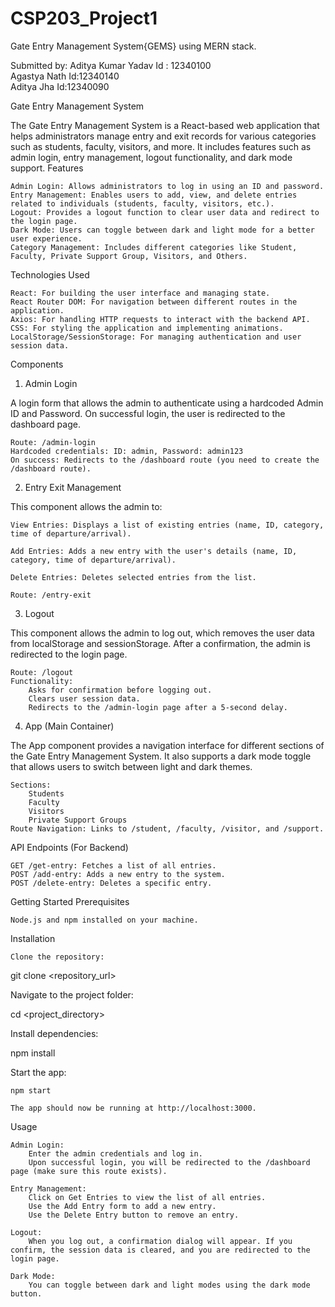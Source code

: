# CSP203_Project1
Gate Entry Management System{GEMS} using MERN stack.

Submitted by: Aditya Kumar Yadav  Id : 12340100\
             Agastya Nath  Id:12340140\
             Aditya Jha Id:12340090



Gate Entry Management System

The Gate Entry Management System is a React-based web application that helps administrators manage entry and exit records for various categories such as students, faculty, visitors, and more. It includes features such as admin login, entry management, logout functionality, and dark mode support.
Features

    Admin Login: Allows administrators to log in using an ID and password.
    Entry Management: Enables users to add, view, and delete entries related to individuals (students, faculty, visitors, etc.).
    Logout: Provides a logout function to clear user data and redirect to the login page.
    Dark Mode: Users can toggle between dark and light mode for a better user experience.
    Category Management: Includes different categories like Student, Faculty, Private Support Group, Visitors, and Others.

Technologies Used

    React: For building the user interface and managing state.
    React Router DOM: For navigation between different routes in the application.
    Axios: For handling HTTP requests to interact with the backend API.
    CSS: For styling the application and implementing animations.
    LocalStorage/SessionStorage: For managing authentication and user session data.

Components
1. Admin Login

A login form that allows the admin to authenticate using a hardcoded Admin ID and Password. On successful login, the user is redirected to the dashboard page.

    Route: /admin-login
    Hardcoded credentials: ID: admin, Password: admin123
    On success: Redirects to the /dashboard route (you need to create the /dashboard route).

2. Entry Exit Management

This component allows the admin to:

    View Entries: Displays a list of existing entries (name, ID, category, time of departure/arrival).

    Add Entries: Adds a new entry with the user's details (name, ID, category, time of departure/arrival).

    Delete Entries: Deletes selected entries from the list.

    Route: /entry-exit

3. Logout

This component allows the admin to log out, which removes the user data from localStorage and sessionStorage. After a confirmation, the admin is redirected to the login page.

    Route: /logout
    Functionality:
        Asks for confirmation before logging out.
        Clears user session data.
        Redirects to the /admin-login page after a 5-second delay.

4. App (Main Container)

The App component provides a navigation interface for different sections of the Gate Entry Management System. It also supports a dark mode toggle that allows users to switch between light and dark themes.

    Sections:
        Students
        Faculty
        Visitors
        Private Support Groups
    Route Navigation: Links to /student, /faculty, /visitor, and /support.

API Endpoints (For Backend)

    GET /get-entry: Fetches a list of all entries.
    POST /add-entry: Adds a new entry to the system.
    POST /delete-entry: Deletes a specific entry.

Getting Started
Prerequisites

    Node.js and npm installed on your machine.

Installation

    Clone the repository:

git clone <repository_url>

Navigate to the project folder:

cd <project_directory>

Install dependencies:

npm install

Start the app:

    npm start

    The app should now be running at http://localhost:3000.

Usage

    Admin Login:
        Enter the admin credentials and log in.
        Upon successful login, you will be redirected to the /dashboard page (make sure this route exists).

    Entry Management:
        Click on Get Entries to view the list of all entries.
        Use the Add Entry form to add a new entry.
        Use the Delete Entry button to remove an entry.

    Logout:
        When you log out, a confirmation dialog will appear. If you confirm, the session data is cleared, and you are redirected to the login page.

    Dark Mode:
        You can toggle between dark and light modes using the dark mode button.


